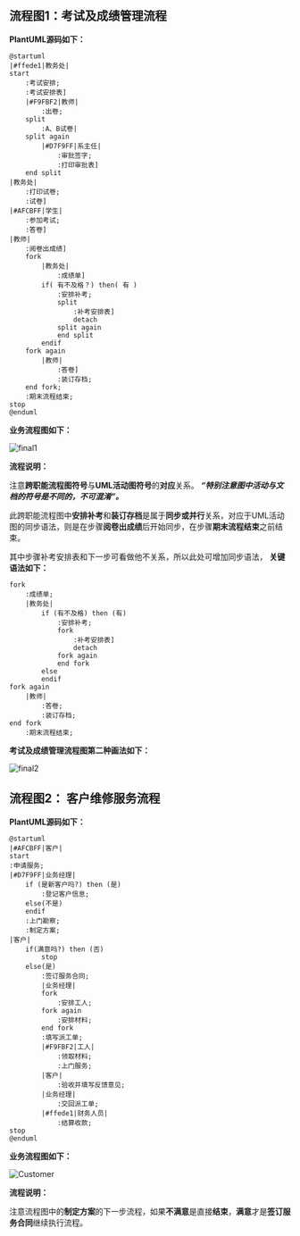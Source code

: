 
## 流程图1：考试及成绩管理流程

**PlantUML源码如下：**

```PlantUML
@startuml
|#ffede1|教务处|
start
    :考试安排;
    :考试安排表]
    |#F9FBF2|教师|
        :出卷;
    split
        :A、B试卷|
    split again
        |#D7F9FF|系主任|
            :审批签字;
            :打印审批表]
    end split
|教务处|
    :打印试卷;
    :试卷]
|#AFCBFF|学生|
    :参加考试;
    :答卷]
|教师|
    :阅卷出成绩]
    fork
        |教务处|
            :成绩单]
        if( 有不及格？) then( 有 )
            :安排补考;
            split
                :补考安排表]
                detach
            split again
            end split
        endif
    fork again
        |教师|
            :答卷]
            :装订存档;
    end fork;
    :期末流程结束;
stop
@enduml
```

**业务流程图如下：**

![final1](201510414109-郭钊彬-期末考试流程01.png '期末考试流程图')

**流程说明：**

注意**跨职能流程图符号**与**UML活动图符号**的**对应**关系。
***“特别注意图中活动与文档的符号是不同的，不可混淆”。***

此跨职能流程图中**安排补考**和**装订存档**是属于**同步或并行**关系，对应于UML活动图的同步语法，则是在步骤**阅卷出成绩**后开始同步，在步骤**期末流程结束**之前结束。

其中步骤补考安排表和下一步可看做他不关系，所以此处可增加同步语法，
**关键语法如下：**
```PlantUML
fork
    :成绩单;
    |教务处|
        if (有不及格) then (有)
            :安排补考;
            fork
                :补考安排表]
                detach
            fork again
            end fork
        else
        endif
fork again
    |教师|
        :答卷;
        :装订存档;
end fork
    :期末流程结束;
```
**考试及成绩管理流程图第二种画法如下：**

![final2](201510414109-郭钊彬-期末考试流程02.png '期末考试流程图')

## 流程图2： 客户维修服务流程

**PlantUML源码如下：**

```PlantUML
@startuml
|#AFCBFF|客户|
start
:申请服务;
|#D7F9FF|业务经理|
    if (是新客户吗?) then (是)
	    :登记客户信息;
	else(不是)
	endif
    :上门勘察;
    :制定方案;
|客户|
    if(满意吗?) then (否)
	    stop
    else(是)
	    :签订服务合同;
        |业务经理|
        fork
	        :安排工人;
        fork again
	        :安排材料;
        end fork
        :填写派工单;
        |#F9FBF2|工人|
            :领取材料;
            :上门服务;
        |客户|
            :验收并填写反馈意见;
        |业务经理|
            :交回派工单;
        |#ffede1|财务人员|
            :结算收款;
stop
@enduml
```

**业务流程图如下：**

![Customer](201510414109-郭钊彬-客户维修服务流程图.png '客户维修服务流程图')

**流程说明：**

注意流程图中的**制定方案**的下一步流程，如果**不满意**是直接**结束**，**满意**才是**签订服务合同**继续执行流程。